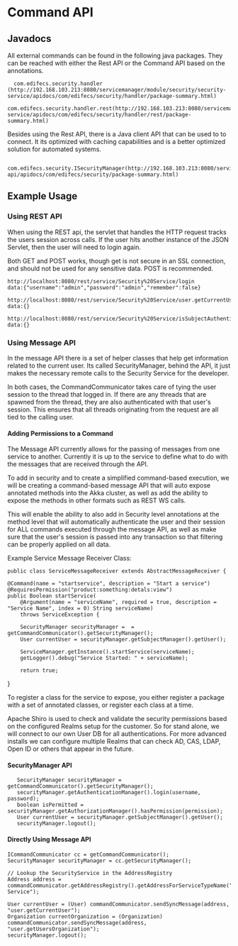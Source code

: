 # Command API

## Javadocs
All external commands can be found in the following java packages. They can be reached with either the Rest API or the Command API based on the annotations.

      com.edifecs.security.handler (http://192.168.103.213:8080/servicemanager/module/security/security-service/apidocs/com/edifecs/security/handler/package-summary.html)
      com.edifecs.security.handler.rest(http://192.168.103.213:8080/servicemanager/module/security/security-service/apidocs/com/edifecs/security/handler/rest/package-summary.html)
 
Besides using the Rest API, there is a Java client API that can be used to to connect. It its optimized with caching capabilities and is a better optimized solution for automated systems.

     com.edifecs.security.ISecurityManager(http://192.168.103.213:8080/servicemanager/module/security/security-api/apidocs/com/edifecs/security/package-summary.html)

## Example Usage

### Using REST API

When using the REST api, the servlet that handles the HTTP request tracks the users session across calls. If the user hits another instance of the JSON Servlet, then the user will need to login again.

Both GET and POST works, though get is not secure in an SSL connection, and should not be used for any sensitive data. POST is recommended.

  
    http://localhost:8080/rest/service/Security%20Service/login
    data:{"username":"admin","password":"admin","remember":false}
  
    http://localhost:8080/rest/service/Security%20Service/user.getCurrentUser
    data:{}
  
    http://localhost:8080/rest/service/Security%20Service/isSubjectAuthenticated
    data:{}

### Using Message API

In the message API there is a set of helper classes that help get information related to the current user. Its called SecurityManager, behind the API, it just makes the necessary remote calls to the Security Service 
for the developer.

In both cases, the CommandCommunicator takes care of tying the user session to the thread that logged in. If there are any threads that are spawned from the thread, they are also authenticated with that user's session.
This ensures that all threads originating from the request are all tied to the calling user.

#### Adding Permissions to a Command

The Message API currently allows for the passing of messages from one service to another. Currently it is up to the service to define what to do with the messages that are received through the API.

To add in security and to create a simplified command-based execution, we will be creating a command-based message API that will auto expose annotated methods into the Akka cluster, as well as add the ability to 
expose the methods in other formats such as REST WS calls.

This will enable the ability to also add in Security level annotations at the method level that will automatically authenticate the user and their session for ALL commands executed through the message API, as well as 
make sure that the user's session is passed into any transaction so that filtering can be properly applied on all data.

Example Service Message Receiver Class:

    public class ServiceMessageReceiver extends AbstractMessageReceiver {

    @Command(name = "startservice", description = "Start a service")
    @RequiresPermission("product:something:detals:view")
    public Boolean startService(
        @Argument(name = "serviceName", required = true, description = "Service Name", index = 0) String serviceName)
        throws ServiceException {
        
        SecurityManager securityManager =  = getCommandCommunicator().getSecurityManager();
        User currentUser = securityManager.getSubjectManager().getUser();
        
        ServiceManager.getInstance().startService(serviceName);
        getLogger().debug("Service Started: " + serviceName);

        return true;
  }

To register a class for the service to expose, you either register a package with a set of annotated classes, or register each class at a time.

Apache Shiro is used to check and validate the security permissions based on the configured Realms setup for the customer. So for stand alone, we will connect to our own User DB for all authentications. For more 
advanced installs we can configure multiple Realms that can check AD, CAS, LDAP, Open ID or others that appear in the future.

#### SecurityManager API

       SecurityManager securityManager = getCommandCommunicator().getSecurityManager();
       securityManager.getAuthenticationManager().login(username, password);
       boolean isPermitted = securityManager.getAuthorizationManager().hasPermission(permission);
       User currentUser = securityManager.getSubjectManager().getUser();
       securityManager.logout();
       
#### Directly Using Message API

    ICommandCommunicator cc = getCommandCommunicator();
    SecurityManager securityManager = cc.getSecurityManager();

    // Lookup the SecurityService in the AddressRegistry
    Address address = commandCommunicator.getAddressRegistry().getAddressForServiceTypeName("Security Service");
  
    User currentUser = (User) commandCommunicator.sendSyncMessage(address, "user.getCurrentUser");
    Organization currentOrganization = (Organization) commandCommunicator.sendSyncMessage(address, "user.getUsersOrganization");
    securityManager.logout();